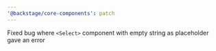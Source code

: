 ```yaml
---
'@backstage/core-components': patch
---
```


Fixed bug where `<Select>` component with empty string as placeholder gave an error
